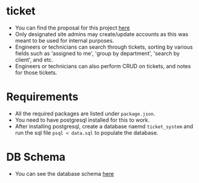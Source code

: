 # ticket
- You can find the proposal for this project [here](https://docs.google.com/document/d/1opImiNlqlwboVWsqHiHm0qbHQ9htLa7FeMZpJPCkCKA/edit?usp=sharing)
- Only designated site admins may create/update accounts as this was meant to be used for internal purposes.
- Engineers or technicians can search through tickets, sorting by various fields such as 'assigned to me', 'group by department', 'search by client', and etc.
- Engineers or technicians can also perform CRUD on tickets, and notes for those tickets.

# Requirements
- All the required packages are listed under `package.json`.
- You need to have postgresql installed for this to work.
- After installing postgresql, create a database naemd `ticket_system` and run the sql file `psql < data.sql` to populate the database.


# DB Schema
- You can see the database schema [here](https://app.quickdatabasediagrams.com/#/d/v7Eozr)


